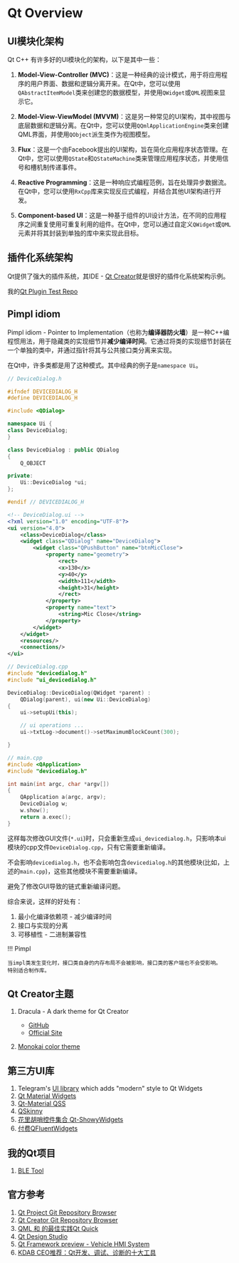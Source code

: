 # Qt Overview

## UI模块化架构

Qt C++ 有许多好的UI模块化的架构，以下是其中一些：

1. **Model-View-Controller (MVC)**：这是一种经典的设计模式，用于将应用程序的用户界面、数据和逻辑分离开来。在Qt中，您可以使用`QAbstractItemModel`类来创建您的数据模型，并使用`QWidget`或`QML`视图来显示它。

2. **Model-View-ViewModel (MVVM)**：这是另一种常见的UI架构，其中视图与底层数据和逻辑分离。在Qt中，您可以使用`QQmlApplicationEngine`类来创建QML界面，并使用`QObject`派生类作为视图模型。

3. **Flux**：这是一个由Facebook提出的UI架构，旨在简化应用程序状态管理。在Qt中，您可以使用`QState`和`QStateMachine`类来管理应用程序状态，并使用信号和槽机制传递事件。

4. **Reactive Programming**：这是一种响应式编程范例，旨在处理异步数据流。在Qt中，您可以使用`RxCpp`库来实现反应式编程，并结合其他UI架构进行开发。

5. **Component-based UI**：这是一种基于组件的UI设计方法，在不同的应用程序之间重复使用可重复利用的组件。在Qt中，您可以通过自定义`QWidget`或`QML`元素并将其封装到单独的库中来实现此目标。

## 插件化系统架构

Qt提供了强大的插件系统，其IDE - [Qt Creator](https://code.qt.io/cgit/qt-creator/qt-creator.git/)就是很好的插件化系统架构示例。

我的[Qt Plugin Test Repo](https://github.com/icecoobe/Qt-plugin-test)

## Pimpl idiom

Pimpl idiom - Pointer to Implementation（也称为**编译器防火墙**）是一种C++编程惯用法，用于隐藏类的实现细节并**减少编译时间**。它通过将类的实现细节封装在一个单独的类中，并通过指针将其与公共接口类分离来实现。

在Qt中，许多类都是用了这种模式。其中经典的例子是`namespace Ui`。

```cpp
// DeviceDialog.h

#ifndef DEVICEDIALOG_H
#define DEVICEDIALOG_H

#include <QDialog>

namespace Ui {
class DeviceDialog;
}

class DeviceDialog : public QDialog
{
    Q_OBJECT

private:
    Ui::DeviceDialog *ui;
};

#endif // DEVICEDIALOG_H
```

```xml
<!-- DeviceDialog.ui -->
<?xml version="1.0" encoding="UTF-8"?>
<ui version="4.0">
    <class>DeviceDialog</class>
    <widget class="QDialog" name="DeviceDialog">
        <widget class="QPushButton" name="btnMicClose">
            <property name="geometry">
                <rect>
                <x>130</x>
                <y>40</y>
                <width>111</width>
                <height>31</height>
                </rect>
            </property>
            <property name="text">
                <string>Mic Close</string>
            </property>
        </widget>
    </widget>
    <resources/>
    <connections/>
</ui>
```

```cpp 
// DeviceDialog.cpp
#include "devicedialog.h"
#include "ui_devicedialog.h"

DeviceDialog::DeviceDialog(QWidget *parent) :
    QDialog(parent), ui(new Ui::DeviceDialog)
{
    ui->setupUi(this);

    // ui operations ...
    ui->txtLog->document()->setMaximumBlockCount(300);

}
```

``` cpp
// main.cpp
#include <QApplication>
#include "devicedialog.h"

int main(int argc, char *argv[])
{
    QApplication a(argc, argv);
    DeviceDialog w;
    w.show();
    return a.exec();
}
```

这样每次修改GUI文件(`*.ui`)时，只会重新生成`ui_devicedialog.h`，只影响本ui模块的cpp文件`DeviceDialog.cpp`，只有它需要重新编译。

不会影响`devicedialog.h`，也不会影响包含`devicedialog.h`的其他模块(比如，上述的`main.cpp`)，这些其他模块不需要重新编译。

避免了修改GUI导致的链式重新编译问题。

综合来说，这样的好处有：
1. 最小化编译依赖项 - 减少编译时间
2. 接口与实现的分离
3. 可移植性 - 二进制兼容性

!!! Pimpl

    当impl类发生变化时，接口类自身的内存布局不会被影响，接口类的客户端也不会受影响。
    特别适合制作库。

## Qt Creator主题

1. Dracula - A dark theme for Qt Creator

    - [GitHub](https://github.com/dracula/qtcreator)
    - [Official Site](https://draculatheme.com/qtcreator/)

2. [Monokai color theme](https://github.com/bfrg/qtcreator-monokai)

## 第三方UI库

1. Telegram's [UI library](https://github.com/desktop-app/lib_ui) which adds "modern" style to Qt Widgets
2. [Qt Material Widgets](https://github.com/laserpants/qt-material-widgets)
3. [Qt-Material QSS](https://qt-material.readthedocs.io/en/latest/index.html)
4. [QSkinny](https://github.com/uwerat/qskinny)
5. [花里胡哨控件集合 Qt-ShowyWidgets](https://github.com/iwxyi/Qt-ShowyWidgets)
6. [付费QFluentWidgets](https://qfluentwidgets.com/zh/pages/about)

## 我的Qt项目

1. [BLE Tool](https://github.com/icecoobe/nbletool)

## 官方参考

1. [Qt Project Git Repository Browser](https://code.qt.io/cgit/)
2. [Qt Creator Git Repository Browser](https://code.qt.io/cgit/qt-creator)
3. [QML 和 的最佳实践Qt Quick](https://doc.qt.io/qt-6/zh/qtquick-bestpractices.html)
4. [Qt Design Studio](https://www.qt.io/qt-design-studio)
5. [Qt Framework preview - Vehicle HMI System](https://try.qt.io/projects/outrun-ivi)
6. [KDAB CEO推荐：Qt开发、调试、诊断的十大工具](https://www.qt.io/zh-cn/blog/2018/12/03/modern-qt-development-top-10-tools-using)